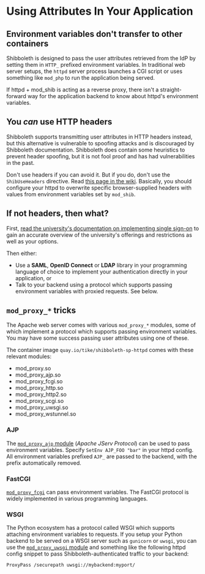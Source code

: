 # Using Attributes In Your Application

## Environment variables don't transfer to other containers

Shibboleth is designed to pass the user attributes retrieved from the IdP
by setting them in `HTTP_` prefixed environment variables.
In traditional web server setups, the `httpd` server process launches a CGI script or uses
something like `mod_php` to run the application being served.

If httpd + mod_shib is acting as a reverse proxy,
there isn't a straight-forward way for the application backend to know about
httpd's environment variables.

## You *can* use HTTP headers

Shibboleth supports transmitting user attributes in HTTP headers instead,
but this alternative is vulnerable to spoofing attacks and is discouraged by Shibboleth documentation.
Shibboleth does contain some heuristics to prevent header spoofing,
but it is not fool proof and has had vulnerabilities in the past.

Don't use headers if you can avoid it.
But if you do,
don't use the `ShibUseHeaders` directive.
Read [this page in the wiki](https://wiki.helsinki.fi/display/IAMasioita/Apache+httpd+ja+mod_shibilla+suojaus).
Basically, you should configure your httpd to overwrite specific browser-supplied headers
with values from environment variables set by `mod_shib`.

## If not headers, then what?

First,
[read the university's documentation on implementing single sign-on](https://wiki.helsinki.fi/pages/viewpage.action?pageId=197657102)
to gain an accurate overview of the university's offerings and restrictions
as well as your options.

Then either:

* Use a **SAML**, **OpenID Connect** or **LDAP** library in your programming language of choice to implement
  your authentication directly in your application, or
* Talk to your backend using a protocol which supports passing environment variables with proxied requests. See below.

## `mod_proxy_*` tricks

The Apache web server comes with various `mod_proxy_*` modules,
some of which implement a protocol which supports passing environment variables.
You may have some success passing user attributes using one of these.

The container image `quay.io/tike/shibboleth-sp-httpd` comes with these relevant modules:

* mod_proxy.so
* mod_proxy_ajp.so
* mod_proxy_fcgi.so
* mod_proxy_http.so
* mod_proxy_http2.so
* mod_proxy_scgi.so
* mod_proxy_uwsgi.so
* mod_proxy_wstunnel.so

### AJP

The [`mod_proxy_ajp` module](https://httpd.apache.org/docs/2.4/mod/mod_proxy_ajp.html) (*Apache JServ Protocol*)
can be used to pass environment variables.
Specify `SetEnv AJP_FOO "bar"` in your httpd config.
All environment variables prefixed `AJP_` are passed to the backend,
with the prefix automatically removed.

### FastCGI

[`mod_proxy_fcgi`](https://httpd.apache.org/docs/2.4/mod/mod_proxy_fcgi.html) can pass environment variables.
The FastCGI protocol is widely implemented in various programming languages.

### WSGI

The Python ecosystem has a protocol called WSGI
which supports attaching environment variables to requests.
If you setup your Python backend to be served on a WSGI server such as `gunicorn` or `uwsgi`,
you can use the [`mod_proxy_uwsgi` module](https://httpd.apache.org/docs/2.4/mod/mod_proxy_uwsgi.html)
and something like the following httpd config snippet
to pass Shibboleth-authenticated traffic to your backend:

```
ProxyPass /securepath uwsgi://mybackend:myport/
```
